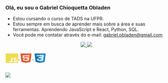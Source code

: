 ### Olá, eu sou o Gabriel Chioquetta Obladen

- Estou cursando o curso de TADS na UFPR.
- Estou sempre em busca de aprender mais sobre a área e suas ferramentas. Aprendendo JavaScript e React, Python, SQL.
- Você pode me contatar através do e-mail: gabriel.obladen@gmail.com
 
<div align="center">
  <a href="https://github.com/Gaells">
  <img height="180em" src="https://github-readme-stats.vercel.app/api?username=Gaells&show_icons=true&theme=tokyonight&include_all_commits=true&count_private=true"/>
  <img height="180em" src="https://github-readme-stats.vercel.app/api/top-langs/?username=Gaells&layout=compact&langs_count=7&theme=tokyonight"/>
</div>
<div style="display: inline_block"><br>
  <img align="center" alt="Gab-Js" height="30" width="40" src="https://raw.githubusercontent.com/devicons/devicon/master/icons/javascript/javascript-plain.svg">
  <img align="center" alt="Gab-HTML" height="30" width="40" src="https://raw.githubusercontent.com/devicons/devicon/master/icons/html5/html5-original.svg">
  <img align="center" alt="Gab-CSS" height="30" width="40" src="https://raw.githubusercontent.com/devicons/devicon/master/icons/css3/css3-original.svg">
</div>

##
  
<div>
 <a href = "mailto:gabriel.obladen@gmail.com"><img src="https://img.shields.io/badge/-Gmail-%23333?style=for-the-badge&logo=gmail&logoColor=white" target="_blank"></a>  
</div>
  
 
 
